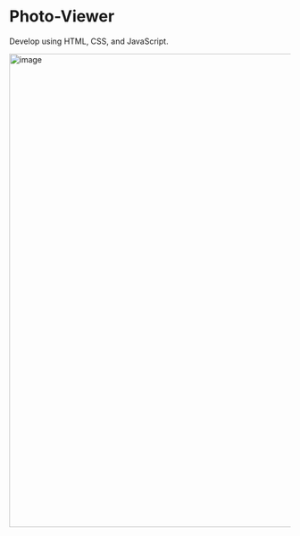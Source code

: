 # Photo-Viewer
Develop using HTML, CSS, and JavaScript.

<img width="1755" height="848" alt="image" src="https://github.com/user-attachments/assets/4e86c9e4-9e65-458b-9cc1-f0c8255b5327" />
